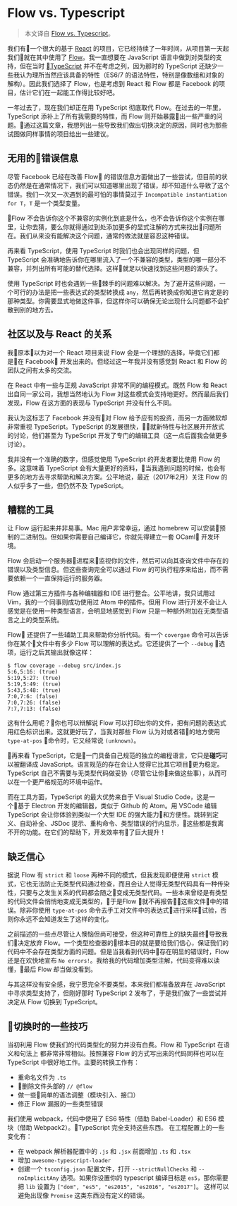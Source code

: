 # Flow vs. Typescript
> 本文译自 [Flow vs. Typescript](http://jan.varwig.org/2017/02/15/flow-vs-typescript.html)。

我们有一个很大的基于 [React](https://facebook.github.io/react/) 的项目，它已经持续了一年时间，从项目第一天起我们就在其中使用了 [Flow](http://flowtype.org/)。我一直想要在 JavaScript 语言中做到对类型的支持，但在当时 [TypeScript](http://www.typescriptlang.org/) 并不在考虑之列，因为那时的 TypeScript 还缺少一些我认为理所当然应该具备的特性（ES6/7 的语法特性，特别是像数组和对象的解构）。因此我们选择了 Flow，也是考虑到 React 和 Flow 都是 Facebook 的项目，估计它们在一起能工作得比较好吧。

一年过去了，现在我们却正在用 TypeScript 彻底取代 Flow。在过去的一年里，TypeScript 添补上了所有我需要的特性，而 Flow 则开始暴露出一些严重的问题。通过这篇文章，我想列出一些导致我们做出切换决定的原因，同时也为那些试图做同样事情的项目给出一些建议。

## 无用的错误信息
尽管 Facebook 已经在改善 Flow 的错误信息方面做出了一些尝试，但目前的状态仍然是在通常情况下，我们可以知道哪里出现了错误，却不知道什么导致了这个错误。我们一次又一次遇到的最可怕的事情莫过于 `Incompatible instantiation for T`，`T` 是一个类型变量。

Flow 不会告诉你这个不兼容的实例化到底是什么，也不会告诉你这个实例在哪里，让你去猜，要么你就得通过到处添加更多的显式注解的方式来找出问题所在。我们从来没有能解决这个问题，通常的做法就是容忍这种错误。

再来看 TypeScript，使用 TypeScript 时我们也会出现同样的问题，但 TypeScript 会准确地告诉你在哪里流入了一个不兼容的类型，类型的哪一部分不兼容，并列出所有可能的替代选择。这样就足以快速找到这些问题的源头了。

使用 TypeScript 时也会遇到一些棘手的问题难以解决。为了避开这些问题，一个可行的办法是把一些表达式的类型转换成 `any`，然后再转换成你知道它肯定是的那种类型。你需要显式地做这件事，但这样你可以确保无论出现什么问题都不会扩散到别的地方去。

## 社区以及与 React 的关系
我原本以为对一个 React 项目来说 Flow 会是一个理想的选择，毕竟它们都是在 Facebook 开发出来的。但经过这一年我并没有感觉到 React 和 Flow 的团队之间有太多的交流。

在 React 中有一些与正规 JavaScript 非常不同的编程模式。既然 Flow 和 React 出自同一家公司，我想当然地认为 Flow 对这些模式会支持地更好。然而最后我们发现，Flow 在这方面的表现与 TypeScript 并没有什么不同。

我认为这标志了 Facebook 并没有对 Flow 给予应有的投资，而另一方面微软却非常重视 TypeScript。TypeScript 的发展很快，就新特性与社区展开开放式的讨论，他们甚至为 TypeScript 开发了专门的编辑工具（这一点后面我会做更多讨论）。

我并没有一个准确的数字，但感觉使用 TypeScript 的开发者要比使用 Flow 的多。这意味着 TypeScript 会有大量更好的资料，当我遇到问题的时候，也会有更多的地方去寻求帮助和解决方案。公平地说，最近（2017年2月）关注 Flow 的人似乎多了一些，但仍然不及 TypeScript。

## 糟糕的工具
让 Flow 运行起来并非易事。Mac 用户非常幸运，通过 homebrew 可以安装预制的二进制包。但如果你需要自己编译它，你就先得建立一套 OCaml 开发环境。

Flow 会启动一个服务器进程来监视你的文件，然后可以向其查询文件中存在的错误以及类型信息。但这些查询完全可以通过 Flow 的可执行程序来给出，而不需要依赖一个一直保持运行的服务器。

Flow 通过第三方插件与各种编辑器和 IDE 进行整合。公平地讲，我只试用过 Vim，我的一个同事则成功使用过 Atom 中的插件。但用 Flow 进行开发不会让人感觉是在使用一种类型语言，会明显地感觉到 Flow 只是一种额外附加在无类型语言之上的类型系统。

Flow 还提供了一些辅助工具来帮助你分析代码。有一个 `covergae` 命令可以告诉你在某个文件中有多少 Flow 可以理解的表达式。它还提供了一个 `--debug` 选项，运行之后其输出就像这样：

```
$ flow coverage --debug src/index.js
5:6,5:16: (true)
5:19,5:27: (true)
5:19,5:49: (true)
5:43,5:48: (true)
7:0,7:6: (false)
7:0,7:26: (false)
7:7,7:13: (false)
```

这有什么用呢？你也可以辩解说 Flow 可以打印出你的文件，把有问题的表达式用红色标识出来。这就更好玩了，当我对那些 Flow 认为对或者错的地方使用 `type-at-pos` 命令时，它又经常说 `(unknown)`。

再来看 TypeScript，它是一门具备自己规范的独立的编程语言，它只是**碰巧**可以被翻译成 JavaScript。语言规范的存在会让人觉得它比其它项目更为稳定。TypeScript 自己不需要与无类型代码做妥协（尽管它让你来做这些事），从而可以在一个更严格规范的环境中运作。

而在工具方面，TypeScript 的最大优势来自于 Visual Studio Code，这是一个基于 Electron 开发的编辑器，类似于 Github 的 Atom。用 VSCode 编辑 TypeScript 会让你体验到类似一个大型 IDE 的强大能力和方便性。跳转到定义、自动补全、JSDoc 提示、重构命令、类型错误的行内显示，这些都是我离不开的功能。在它们的帮助下，开发效率有了巨大提升！

## 缺乏信心
据说 Flow 有 `strict` 和 `loose` 两种不同的模式，但我发现即便使用 `strict` 模式，它也无法防止无类型代码通过检查，而且会让人觉得无类型代码具有一种传染性，只要与之发生关系的代码都会随之变成无类型代码。一些本来曾经是有类型的代码文件会悄悄地变成无类型的，于是Flow 就不再报告这些文件中的错误。除非你使用 `type-at-pos` 命令去手工对文件中的表达式进行采样试验，否则你永远不会知道发生了这样的变化。

之前描述的一些点尽管让人懊恼但尚可接受，但这种可靠性上的缺失最终导致我们决定放弃 Flow。一个类型检查器的根本目的就是要给我们信心，保证我们的代码中不会存在类型方面的问题。但是当我看到代码中存在明显的错误时，Flow 还是在欢快地宣布 `No errors!`。我给我的代码增加类型注解，代码变得难以读懂，最后 Flow 却当做没看到。

与其这样没有安全感，我宁愿完全不要类型。本来我们都准备放弃在 JavaScript 中寻求类型支持了，但刚好那时 TypeScript 2 发布了，于是我们做了一些尝试并决定从 Flow 切换到 TypeScript。

## 切换时的一些技巧
当初利用 Flow 使我们的代码类型化的努力并没有白费。Flow 和 TypeScript 在语义和句法上 都非常非常相似。按照兼容 Flow 的方式写出来的代码同样也可以在 TypeScript 中很好地工作。主要的转换工作有：

* 重命名文件为 `.ts`
* 删除文件头部的 `// @flow`
* 做一些简单的语法调整（模块引入、接口）
* 修正 Flow 漏报的一些类型错误

我们使用 webpack，代码中使用了 ES6 特性（借助 Babel-Loader）和 ES6 模块（借助 Webpack2）。TypeScript 完全支持这些东西。 在工程配置上的一些变化有：

* 在 webpack 解析器配置中的 `.js` 和 `.jsx` 前面增加 `.ts` 和 `.tsx`
* 增加 `awesome-typescript-loader`
* 创建一个 `tsconfig.json` 配置文件，打开 `--strictNullChecks` 和 `--noImplicitAny` 选项。如果你设置你的 typescript 编译目标是 `es5`，那你需要把 `lib` 设置为 `["dom", "es5", "es2015", "es2016", "es2017"]`。 这样可以避免出现像 `Promise` 这类东西没有定义的错误。